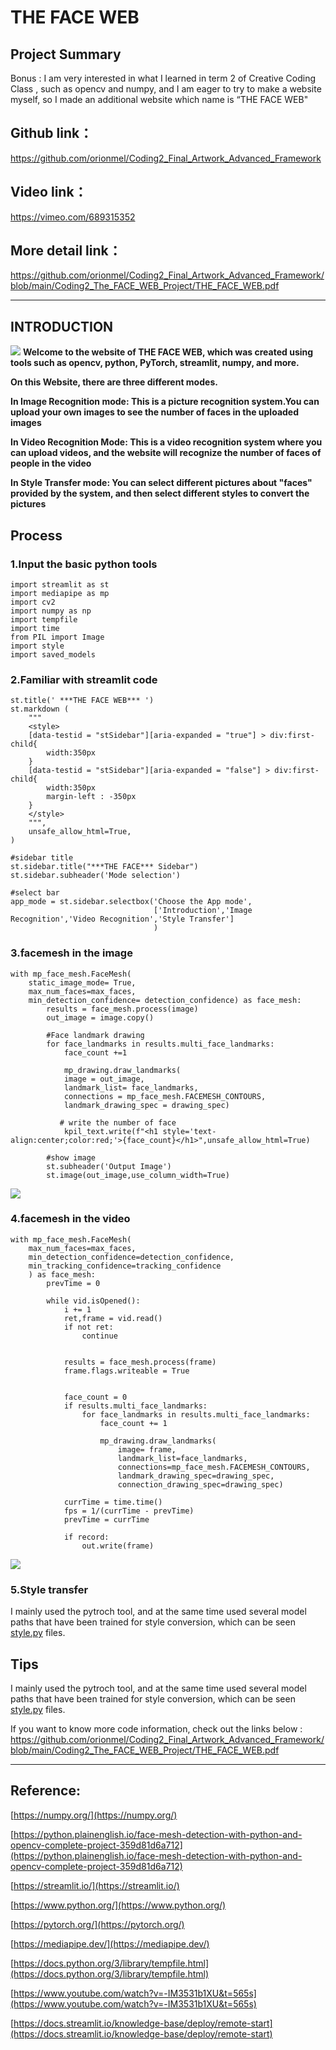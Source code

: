 THE FACE WEB
============
Project Summary
----------
Bonus :
I am very interested in what I learned in term 2 of Creative Coding Class , such as opencv and numpy, and I am eager to try to make a website myself, so I made an additional website which name is “THE FACE WEB"

Github link： 
--------
https://github.com/orionmel/Coding2_Final_Artwork_Advanced_Framework

Video link： 
--------
https://vimeo.com/689315352

More detail link： 
--------
https://github.com/orionmel/Coding2_Final_Artwork_Advanced_Framework/blob/main/Coding2_The_FACE_WEB_Project/THE_FACE_WEB.pdf

----------------------
## INTRODUCTION
![](https://github.com/orionmel/Coding2_Final_Artwork_Advanced_Framework/blob/main/Coding2_The_FACE_WEB_Project/website.png)
**Welcome to the website of THE FACE WEB, which was created using tools such as opencv, python, PyTorch, streamlit, numpy, and more.**

**On this Website, there are three different modes.**

**In Image Recognition mode: This is a picture recognition system.You can upload your own images to see the number of faces in the uploaded images**

**In Video Recognition Mode: This is a video recognition system where you can upload videos, and the website will recognize the number of faces of people in the video**

**In Style Transfer mode: You can select different pictures about "faces" provided by the system, and then select different styles to convert the pictures**


## Process
### 1.Input the basic python tools
``` 
import streamlit as st
import mediapipe as mp
import cv2
import numpy as np
import tempfile
import time
from PIL import Image
import style
import saved_models
```

### 2.Familiar with streamlit code
``` 
st.title(' ***THE FACE WEB*** ')
st.markdown (
    """
    <style>
    [data-testid = "stSidebar"][aria-expanded = "true"] > div:first-child{
        width:350px
    }
    [data-testid = "stSidebar"][aria-expanded = "false"] > div:first-child{
        width:350px
        margin-left : -350px
    }
    </style>
    """,
    unsafe_allow_html=True,
)

#sidebar title
st.sidebar.title("***THE FACE*** Sidebar")
st.sidebar.subheader('Mode selection')

#select bar
app_mode = st.sidebar.selectbox('Choose the App mode',
                                ['Introduction','Image Recognition','Video Recognition','Style Transfer']
                                )

``` 

### 3.facemesh in the image
``` 
with mp_face_mesh.FaceMesh(
    static_image_mode= True,
    max_num_faces=max_faces,
    min_detection_confidence= detection_confidence) as face_mesh:
        results = face_mesh.process(image)
        out_image = image.copy()

        #Face landmark drawing
        for face_landmarks in results.multi_face_landmarks:
            face_count +=1

            mp_drawing.draw_landmarks(
            image = out_image,
            landmark_list= face_landmarks,
            connections = mp_face_mesh.FACEMESH_CONTOURS,
            landmark_drawing_spec = drawing_spec)

           # write the number of face
            kpil_text.write(f"<h1 style='text-align:center;color:red;'>{face_count}</h1>",unsafe_allow_html=True)

        #show image
        st.subheader('Output Image')
        st.image(out_image,use_column_width=True)
``` 
![](https://github.com/orionmel/Coding2_Final_Artwork_Advanced_Framework/blob/main/Coding2_The_FACE_WEB_Project/facemesh.png)

### 4.facemesh in the video
``` 
with mp_face_mesh.FaceMesh(
    max_num_faces=max_faces,
    min_detection_confidence=detection_confidence,
    min_tracking_confidence=tracking_confidence
    ) as face_mesh:
        prevTime = 0

        while vid.isOpened():
            i += 1
            ret,frame = vid.read()
            if not ret:
                continue


            results = face_mesh.process(frame)
            frame.flags.writeable = True


            face_count = 0
            if results.multi_face_landmarks:
                for face_landmarks in results.multi_face_landmarks:
                    face_count += 1

                    mp_drawing.draw_landmarks(
                        image= frame,
                        landmark_list=face_landmarks,
                        connections=mp_face_mesh.FACEMESH_CONTOURS,
                        landmark_drawing_spec=drawing_spec,
                        connection_drawing_spec=drawing_spec)

            currTime = time.time()
            fps = 1/(currTime - prevTime)
            prevTime = currTime

            if record:
                out.write(frame)

``` 
![](https://github.com/orionmel/Coding2_Final_Artwork_Advanced_Framework/blob/main/Coding2_The_FACE_WEB_Project/facemesh2.png)

### 5.Style transfer
I mainly used the pytroch tool, and at the same time used several model paths that have been trained for style conversion, which can be seen [style.py](https://github.com/orionmel/Coding2_Final_Artwork_Advanced_Framework/blob/main/Coding2_The_FACE_WEB_Project/face_web/style.py) files.

## Tips
I mainly used the pytroch tool, and at the same time used several model paths that have been trained for style conversion, which can be seen [style.py](https://github.com/orionmel/Coding2_Final_Artwork_Advanced_Framework/blob/main/Coding2_The_FACE_WEB_Project/face_web/style.py) files.

If you want to know more code information, check out the links below :
https://github.com/orionmel/Coding2_Final_Artwork_Advanced_Framework/blob/main/Coding2_The_FACE_WEB_Project/THE_FACE_WEB.pdf

----------------------
## Reference:
[https://numpy.org/](https://numpy.org/)

[https://python.plainenglish.io/face-mesh-detection-with-python-and-opencv-complete-project-359d81d6a712](https://python.plainenglish.io/face-mesh-detection-with-python-and-opencv-complete-project-359d81d6a712)

[https://streamlit.io/](https://streamlit.io/)

[https://www.python.org/](https://www.python.org/)

[https://pytorch.org/](https://pytorch.org/)

[https://mediapipe.dev/](https://mediapipe.dev/)

[https://docs.python.org/3/library/tempfile.html](https://docs.python.org/3/library/tempfile.html)

[https://www.youtube.com/watch?v=-IM3531b1XU&t=565s](https://www.youtube.com/watch?v=-IM3531b1XU&t=565s)

[https://docs.streamlit.io/knowledge-base/deploy/remote-start](https://docs.streamlit.io/knowledge-base/deploy/remote-start)
